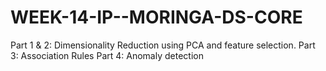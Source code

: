 # WEEK-14-IP--MORINGA-DS-CORE
Part 1 & 2: Dimensionality Reduction using PCA and feature selection.
Part 3: Association Rules
Part 4: Anomaly detection
